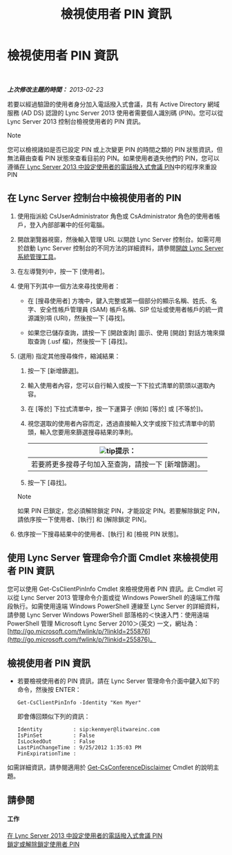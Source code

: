 ﻿---
title: 檢視使用者 PIN 資訊
TOCTitle: 檢視使用者 PIN 資訊
ms:assetid: 59e38117-8112-4851-82ac-a746ffa0f89d
ms:mtpsurl: https://technet.microsoft.com/zh-tw/library/JJ688067(v=OCS.15)
ms:contentKeyID: 49890081
ms.date: 08/10/2015
mtps_version: v=OCS.15
ms.translationtype: HT
---

# 檢視使用者 PIN 資訊

 

_**上次修改主題的時間：** 2013-02-23_

若要以經過驗證的使用者身分加入電話撥入式會議，具有 Active Directory 網域服務 (AD DS) 認證的 Lync Server 2013 使用者需要個人識別碼 (PIN)。您可以從 Lync Server 2013 控制台檢視使用者的 PIN 資訊。

> [!NOTE]  
> 您可以檢視諸如是否已設定 PIN 或上次變更 PIN 的時間之類的 PIN 狀態資訊，但無法藉由查看 PIN 狀態來查看目前的 PIN。如果使用者遺失他們的 PIN，您可以遵循<a href="lync-server-2013-set-a-user-s-dial-in-conferencing-pin.md">在 Lync Server 2013 中設定使用者的電話撥入式會議 PIN</a>中的程序來重設 PIN



## 在 Lync Server 控制台中檢視使用者的 PIN

1.  使用指派給 CsUserAdministrator 角色或 CsAdministrator 角色的使用者帳戶，登入內部部署中的任何電腦。

2.  開啟瀏覽器視窗，然後輸入管理 URL 以開啟 Lync Server 控制台。如需可用於啟動 Lync Server 控制台的不同方法的詳細資料，請參閱[開啟 Lync Server 系統管理工具](lync-server-2013-open-lync-server-administrative-tools.md)。

3.  在左導覽列中，按一下 \[使用者\]。

4.  使用下列其中一個方法來尋找使用者：
    
      - 在 \[搜尋使用者\] 方塊中，鍵入完整或第一個部分的顯示名稱、姓氏、名字、安全性帳戶管理員 (SAM) 帳戶名稱、SIP 位址或使用者帳戶的統一資源識別項 (URI)，然後按一下 \[尋找\]。
    
      - 如果您已儲存查詢，請按一下 \[開啟查詢\] 圖示、使用 \[開啟\] 對話方塊來擷取查詢 (.usf 檔)，然後按一下 \[尋找\]。

5.  (選用) 指定其他搜尋條件，縮減結果：
    
    1.  按一下 \[新增篩選\]。
    
    2.  輸入使用者內容，您可以自行輸入或按一下下拉式清單的箭頭以選取內容。
    
    3.  在 \[等於\] 下拉式清單中，按一下運算子 (例如 \[等於\] 或 \[不等於\])。
    
    4.  視您選取的使用者內容而定，透過直接輸入文字或按下拉式清單中的箭頭，輸入您要用來篩選搜尋結果的準則。
        
        <table>
        <thead>
        <tr class="header">
        <th><img src="images/JJ205025.tip(OCS.15).gif" title="tip" alt="tip" />提示：</th>
        </tr>
        </thead>
        <tbody>
        <tr class="odd">
        <td>若要將更多搜尋子句加入至查詢，請按一下 [新增篩選]。</td>
        </tr>
        </tbody>
        </table>
    
    5.  按一下 \[尋找\]。
    
    > [!NOTE]  
    > 如果 PIN 已鎖定，您必須解除鎖定 PIN，才能設定 PIN。若要解除鎖定 PIN，請依序按一下使用者、[執行] 和 [解除鎖定 PIN]。
    


6.  依序按一下搜尋結果中的使用者、\[執行\] 和 \[檢視 PIN 狀態\]。

## 使用 Lync Server 管理命令介面 Cmdlet 來檢視使用者 PIN 資訊

您可以使用 Get-CsClientPinInfo Cmdlet 來檢視使用者 PIN 資訊。此 Cmdlet 可以從 Lync Server 2013 管理命令介面或從 Windows PowerShell 的遠端工作階段執行。如需使用遠端 Windows PowerShell 連線至 Lync Server 的詳細資料，請參閱 Lync Server Windows PowerShell 部落格的＜快速入門：使用遠端 PowerShell 管理 Microsoft Lync Server 2010＞(英文) 一文，網址為：[http://go.microsoft.com/fwlink/p/?linkId=255876](http://go.microsoft.com/fwlink/p/?linkid=255876)。

## 檢視使用者 PIN 資訊

  - 若要檢視使用者的 PIN 資訊，請在 Lync Server 管理命令介面中鍵入如下的命令，然後按 ENTER：
    
        Get-CsClientPinInfo -Identity "Ken Myer"
    
    即會傳回類似下列的資訊：
    
        Identity          : sip:kenmyer@litwareinc.com
        IsPinSet          : False
        IsLockedOut       : False
        LastPinChangeTime : 9/25/2012 1:35:03 PM
        PinExpirationTime :

如需詳細資訊，請參閱適用於 [Get-CsConferenceDisclaimer](https://docs.microsoft.com/en-us/powershell/module/skype/Get-CsConferenceDisclaimer) Cmdlet 的說明主題。

## 請參閱

#### 工作

[在 Lync Server 2013 中設定使用者的電話撥入式會議 PIN](lync-server-2013-set-a-user-s-dial-in-conferencing-pin.md)  
[鎖定或解除鎖定使用者 PIN](lync-server-2013-lock-or-unlock-a-user-pin.md)

